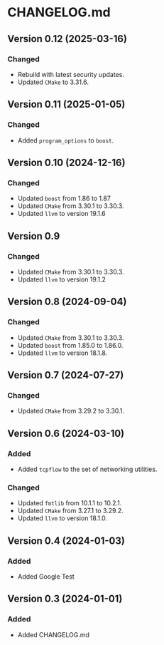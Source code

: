 # CHANGELOG.md

## Version 0.12 (2025-03-16)
### Changed
- Rebuild with latest security updates.
- Updated `CMake` to 3.31.6.

## Version 0.11 (2025-01-05)
### Changed
- Added `program_options` to `boost`.

## Version 0.10 (2024-12-16)
### Changed
- Updated `boost` from 1.86 to 1.87
- Updated `CMake` from 3.30.1 to 3.30.3.
- Updated `llvm` to version 19.1.6

## Version 0.9
### Changed
- Updated `CMake` from 3.30.1 to 3.30.3.
- Updated `llvm` to version 19.1.2

## Version 0.8 (2024-09-04)
### Changed
- Updated `CMake` from 3.30.1 to 3.30.3.
- Updated `boost` from 1.85.0 to 1.86.0.
- Updated `llvm` to version 18.1.8.

## Version 0.7 (2024-07-27)
### Changed
- Updated `CMake` from 3.29.2 to 3.30.1.

## Version 0.6 (2024-03-10)
### Added
- Added `tcpflow` to the set of networking utilities.
### Changed
- Updated `fmtlib` from 10.1.1 to 10.2.1.
- Updated `CMake` from 3.27.1 to 3.29.2.
- Updated `llvm` to version 18.1.0.

## Version 0.4 (2024-01-03)
### Added

- Added Google Test

## Version 0.3 (2024-01-01)
### Added

- Added CHANGELOG.md
